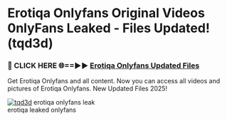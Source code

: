 # Erotiqa Onlyfans Original Videos 0nlyFans Leaked - Files Updated! (tqd3d)

<h3>🔴 CLICK HERE 🌐==►► <a href="https://tinyurl.com/2wckxsce" rel="nofollow">Erotiqa Onlyfans Updated Files</a></h3>

Get Erotiqa Onlyfans and all content. Now you can access all videos and pictures of Erotiqa Onlyfans. New Updated Files 2025!

[![tqd3d](https://i.imgur.com/AFduVYN.gif)](https://tinyurl.com/2wckxsce)
erotiqa onlyfans leak<br>
erotiqa leaked onlyfans